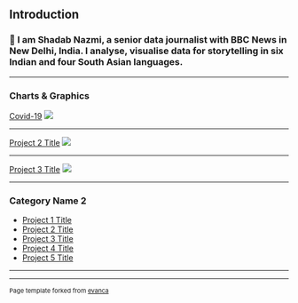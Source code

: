 ## Introduction
###  👋 I am Shadab Nazmi, a senior data journalist with BBC News in New Delhi, India. I analyse, visualise data for storytelling in six Indian and four South Asian languages. 
---

### Charts & Graphics

[Covid-19](/sample_page)
<img src="https://ichef.bbci.co.uk/news/640/cpsprodpb/10719/production/_113435376_india_states_cases_tests-nc.png"/>

---
[Project 2 Title](/pdf/sample_presentation.pdf)
<img src="images/dummy_thumbnail.jpg?raw=true"/>

---
[Project 3 Title](http://example.com/)
<img src="images/dummy_thumbnail.jpg?raw=true"/>

---

### Category Name 2

- [Project 1 Title](http://example.com/)
- [Project 2 Title](http://example.com/)
- [Project 3 Title](http://example.com/)
- [Project 4 Title](http://example.com/)
- [Project 5 Title](http://example.com/)

---




---
<p style="font-size:11px">Page template forked from <a href="https://github.com/evanca/quick-portfolio">evanca</a></p>
<!-- Remove above link if you don't want to attibute -->
